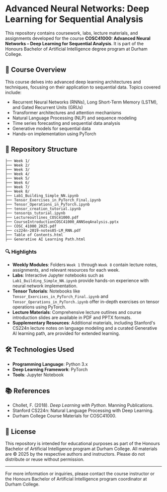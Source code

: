# Advanced Neural Networks: Deep Learning for Sequential Analysis

This repository contains coursework, labs, lecture materials, and assignments developed for the course **COSC41000: Advanced Neural Networks – Deep Learning for Sequential Analysis**. It is part of the Honours Bachelor of Artificial Intelligence degree program at Durham College.

## 📘 Course Overview

This course delves into advanced deep learning architectures and techniques, focusing on their application to sequential data. Topics covered include:

- Recurrent Neural Networks (RNNs), Long Short-Term Memory (LSTM), and Gated Recurrent Units (GRUs)
- Transformer architectures and attention mechanisms
- Natural Language Processing (NLP) and sequence modeling
- Time series forecasting and sequential data analysis
- Generative models for sequential data
- Hands-on implementation using PyTorch

## 📁 Repository Structure

```
├── Week 1/
├── Week 2/
├── Week 3/
├── Week 4/
├── Week 5/
├── Week 6/
├── Week 7/
├── Week 8/
├── Lab1_Building_Simple_NN.ipynb
├── Tensor_Exercises_in_PyTorch_Final.ipynb
├── Tensor_Operations_in_PyTorch.ipynb
├── tensor_creation_tutorial.ipynb
├── tensorqs_tutorial.ipynb
├── Lectureoutlines_COSC41000.pdf
├── CourseIntroductionCOSC41000_ANNSeqAnalysis.pptx
├── COSC_41000_2025.pdf
├── cs224n-2019-notes05-LM_RNN.pdf
├── Table of Contents.html
├── Generative AI Learning Path.html
```

### 🔍 Highlights

- **Weekly Modules**: Folders `Week 1` through `Week 8` contain lecture notes, assignments, and relevant resources for each week.
- **Labs**: Interactive Jupyter notebooks such as `Lab1_Building_Simple_NN.ipynb` provide hands-on experience with neural network implementation.
- **Tensor Tutorials**: Notebooks like `Tensor_Exercises_in_PyTorch_Final.ipynb` and `Tensor_Operations_in_PyTorch.ipynb` offer in-depth exercises on tensor operations using PyTorch.
- **Lecture Materials**: Comprehensive lecture outlines and course introduction slides are available in PDF and PPTX formats.
- **Supplementary Resources**: Additional materials, including Stanford's CS224n lecture notes on language modeling and a curated Generative AI learning path, are provided for extended learning.

## 🛠️ Technologies Used

- **Programming Language**: Python 3.x
- **Deep Learning Framework**: PyTorch
- **Tools**: Jupyter Notebook

## 📚 References

- Chollet, F. (2018). *Deep Learning with Python*. Manning Publications.
- Stanford CS224n: Natural Language Processing with Deep Learning.
- Durham College Course Materials for COSC41000.

## 📜 License

This repository is intended for educational purposes as part of the Honours Bachelor of Artificial Intelligence program at Durham College. All materials are © 2025 by the respective authors and instructors. Please do not distribute or reuse without permission.

---

For more information or inquiries, please contact the course instructor or the Honours Bachelor of Artificial Intelligence program coordinator at Durham College.
